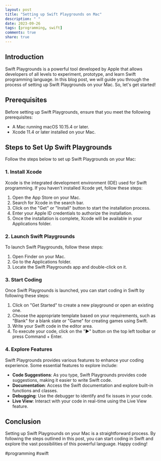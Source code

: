```yaml
---
layout: post
title: "Setting up Swift Playgrounds on Mac"
description: " "
date: 2023-09-26
tags: [programming, swift]
comments: true
share: true
---
```


## Introduction

Swift Playgrounds is a powerful tool developed by Apple that allows developers of all levels to experiment, prototype, and learn Swift programming language. In this blog post, we will guide you through the process of setting up Swift Playgrounds on your Mac. So, let's get started!

## Prerequisites

Before setting up Swift Playgrounds, ensure that you meet the following prerequisites:

- A Mac running macOS 10.15.4 or later.
- Xcode 11.4 or later installed on your Mac.

## Steps to Set Up Swift Playgrounds

Follow the steps below to set up Swift Playgrounds on your Mac:

### 1. Install Xcode

Xcode is the integrated development environment (IDE) used for Swift programming. If you haven't installed Xcode yet, follow these steps:

1. Open the App Store on your Mac.
2. Search for Xcode in the search bar.
3. Click on the "Get" or "Install" button to start the installation process.
4. Enter your Apple ID credentials to authorize the installation.
5. Once the installation is complete, Xcode will be available in your Applications folder.

### 2. Launch Swift Playgrounds

To launch Swift Playgrounds, follow these steps:

1. Open Finder on your Mac.
2. Go to the Applications folder.
3. Locate the Swift Playgrounds app and double-click on it.

### 3. Start Coding

Once Swift Playgrounds is launched, you can start coding in Swift by following these steps:

1. Click on "Get Started" to create a new playground or open an existing one.
2. Choose the appropriate template based on your requirements, such as "Blank" for a blank slate or "Game" for creating games using Swift.
3. Write your Swift code in the editor area.
4. To execute your code, click on the "▶️" button on the top left toolbar or press Command + Enter.

### 4. Explore Features

Swift Playgrounds provides various features to enhance your coding experience. Some essential features to explore include:

- **Code Suggestions**: As you type, Swift Playgrounds provides code suggestions, making it easier to write Swift code.
- **Documentation**: Access the Swift documentation and explore built-in functions and classes.
- **Debugging**: Use the debugger to identify and fix issues in your code.
- **Live View**: Interact with your code in real-time using the Live View feature.

## Conclusion

Setting up Swift Playgrounds on your Mac is a straightforward process. By following the steps outlined in this post, you can start coding in Swift and explore the vast possibilities of this powerful language. Happy coding!

#programming #swift